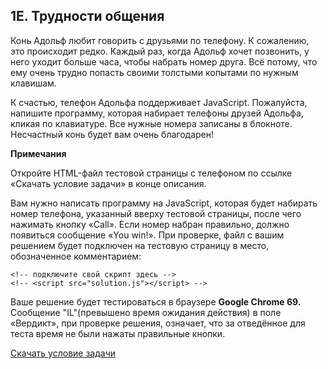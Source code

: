 ## 1E. Трудности общения

Конь Адольф любит говорить с друзьями по телефону. К сожалению, это происходит редко. Каждый раз, когда Адольф хочет позвонить, у него уходит больше часа, чтобы набрать номер друга. Всё потому, что ему очень трудно попасть своими толстыми копытами по нужным клавишам.

К счастью, телефон Адольфа поддерживает JavaScript. Пожалуйста, напишите программу, которая набирает телефоны друзей Адольфа, кликая по клавиатуре. Все нужные номера записаны в блокноте.
Несчастный конь будет вам очень благодарен!

**Примечания**

Откройте HTML-файл тестовой страницы с телефоном по ссылке «Скачать условие задачи» в конце описания.

Вам нужно написать программу на JavaScript, которая будет набирать номер телефона, указанный вверху тестовой страницы, после чего нажимать кнопку «Call». Если номер набран правильно, должно появиться сообщение «You win!».
При проверке, файл с вашим решением будет подключен на тестовую страницу в место, обозначенное комментарием: 

```
<!-- подключите свой скрипт здесь -->  
<!-- <script src="solution.js"></script> -->
```

Ваше решение будет тестироваться в браузере **Google Chrome 69.**
Сообщение "IL"(превышено время ожидания действия) в поле «Вердикт», при проверке решения, означает, что за отведённое для теста время не были нажаты правильные кнопки.

[Скачать условие задачи](https://contest.yandex.ru/hiring/contest/10824/download/1E/)